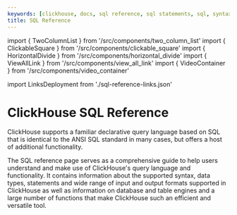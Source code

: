 ```yaml
---
keywords: [clickhouse, docs, sql reference, sql statements, sql, syntax]
title: SQL Reference
---
```


import { TwoColumnList } from '/src/components/two_column_list'
import { ClickableSquare } from '/src/components/clickable_square'
import { HorizontalDivide } from '/src/components/horizontal_divide'
import { ViewAllLink } from '/src/components/view_all_link'
import { VideoContainer } from '/src/components/video_container'

import LinksDeployment from './sql-reference-links.json'

# ClickHouse SQL Reference

ClickHouse supports a familiar declarative query language based on SQL that is identical to the ANSI SQL standard in many cases, but offers a host of additional functionality.

The SQL reference page serves as a comprehensive guide to help users understand and make use of ClickHouse's query language and functionality. It contains information about the supported syntax,
data types, statements and wide range of input and output formats supported in ClickHouse as well as information on database and table engines and a large number of functions that
make ClickHouse such an efficient and versatile tool.

<HorizontalDivide />

<TwoColumnList items={LinksDeployment} />